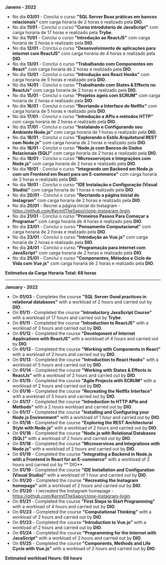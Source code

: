 **Janeiro - 2022**

- No dia **03/01** - Conclui o curso **"SQL Server Boas práticas em bancos relacionais"** com carga horaria de 2 horas e realizado pela **DIO**.
- No dia **11/01** - Conclui o curso **"Curso introdutorio de JavaScript"** com carga horaria de 17 horas e realizado pela **Trybe**.
- No dia **11/01** - Conclui o curso **"Introdução ao ReactJS"** com carga horaria de 3 horas e realizado pela **DIO**.
- No dia **12/01** - Conclui o curso **"Desenvolvimento de aplicações para internet com ReactJS"** com carga horaria de 4 horas e realizado pela **DIO**.
- No dia **13/01** - Conclui o curso **"Trabalhando com Componentes em React"** com carga horaria de 2 horas e realizado pela **DIO**.
- No dia **13/01** - Conclui o curso **"Introdução aos React Hooks"** com carga horaria de 5 horas e realizado pela **DIO**.
- No dia **14/01** - Conclui o curso **"Trabalhando com States & Effects no ReactJs"** com carga horaria de 2 horas e realizado pela **DIO**.
- No dia **15/01** - Conclui o curso **"Projetos ágeis com SCRUM"** com carga horaria de 2 horas e realizado pela **DIO**.
- No dia **16/01** - Conclui o curso **"Recriando a Interface do Netflix"** com carga horaria de 5 horas e realizado pela **DIO**.
- No dia **17/01** - Conclui o curso **"Introdução a APIs e métodos HTTP"** com carga horaria de 2 horas e realizado pela **DIO**.
- No dia **17/01** - Conclui o curso **"Instalando e Configurando seu Ambiente Node.js"** com carga horaria de 1 horas e realizado pela **DIO**.
- No dia **18/01** - Conclui o curso **"Explorando o Estilo Arquitetural REST com Node.js"** com carga horaria de 2 horas e realizado pela **DIO**.
- No dia **18/01** - Conclui o curso **"Node.js com Bancos de Dados Relacionais (SQL)"** com carga horaria de 2 horas e realizado pela **DIO**.
- No dia **18/01** - Conclui o curso **"Microsserviços e Integrações com Node.js"** com carga horaria de 2 horas e realizado pela **DIO**.
- No dia **19/01** - Conclui o curso **"Integrando um Backend em Node.js com um Frontend em React para um E-commerce"** com carga horaria de 2 horas e realizado pela **DIO**.
- No dia **19/01** - Conclui o curso **"IDE Instalação e Configuração (Visual Studio)"** com carga horaria de 1 horas e realizado pela **DIO**.
- No dia **20/01** - Conclui o curso **"Recriando a página inicial do Instagram"** com carga horaria de 2 horas e realizado pela **DIO**.
- No dia **20/01** - Recriei a página inicial do Instagram - https://github.com/KermitTheSapo/clone-instagram-login.
- No dia **21/01** - Conclui o curso **"Primeiros Passos Para Começar a Programar"** com carga horaria de 4 horas e realizado pela **DIO**.
- No dia **23/01** - Conclui o curso **"Pensamento Computacional"** com carga horaria de 2 horas e realizado pela **DIO**.
- No dia **23/01** - Conclui o curso **"Introdução ao Vue.js"** com carga horaria de 2 horas e realizado pela **DIO**.
- No dia **24/01** - Conclui o curso **"Programação para internet com JavaScript"** com carga horaria de 2 horas e realizado pela **DIO**.
- No dia **25/01** - Conclui o curso **"Componentes, Métodos e Ciclo de Vida com Vue.js"** com carga horaria de 2 horas e realizado pela **DIO**.

**Estimativa da Carga Horaria Total: 68 horas**

-----------------

**January - 2022**

- On **01/03** - Completes the course **"SQL Server Good practices in relational databases"** with a workload of 2 hours and carried out by **DIO**.
- On **01/11** - Completed the course **"Introductory JavaScript Course"** with a workload of 17 hours and carried out by **Trybe**.
- On **01/11** - Completed the course **"Introduction to ReactJS"** with a workload of 3 hours and carried out by **DIO**.
- On **01/12** - Completed the course **"Development of Internet Applications with ReactJS"** with a workload of 4 hours and carried out by **DIO**.
- On **01/13** - Completed the course **"Working with Components in React"** with a workload of 2 hours and carried out by **DIO**.
- On **01/13** - Completed the course **"Introduction to React Hooks"** with a workload of 5 hours and carried out by **DIO**.
- On **01/14** - Completed the course **"Working with States & Effects in ReactJs"** with a workload of 2 hours and carried out by **DIO**.
- On **01/15** - Completed the course **"Agile Projects with SCRUM"** with a workload of 2 hours and carried out by **DIO**.
- On **01/16** - Completed the course **"Recreating the Netflix Interface"** with a workload of 5 hours and carried out by **DIO**.
- On **01/17** - Completed the course **"Introduction to HTTP APIs and Methods"** with a 2 hours workload and carried out by **DIO**.
- On **01/17** - Completed the course **"Installing and Configuring your Node.js Environment"** with a workload of 1 hour and carried out by **DIO**.
- On **01/18** - Completed the course **"Exploring the REST Architectural Style with Node.js"** with a workload of 2 hours and carried out by **DIO**.
- On **01/18** - Completed the course **"Node.js with Relational Databases (SQL)"** with a workload of 2 hours and carried out by **DIO**.
- On **01/18** - Completed the course **"Microservices and Integrations with Node.js"** with a workload of 2 hours and carried out by **DIO**.
- On **01/19** - Completed the course **"Integrating a Backend in Node.js with a Frontend in React for an E-commerce"** with a workload of 2 hours and carried out by ** DIO**.
- On **01/19** - Completed the course **"IDE Installation and Configuration (Visual Studio)"** with a workload of 1 hour and carried out by **DIO**.
- On **01/20** - Completed the course **"Recreating the Instagram homepage"** with a workload of 2 hours and carried out by **DIO**.
- On **01/20** - I recreated the Instagram homepage - https://github.com/KermitTheSapo/clone-instagram-login.
- On **01/21** - Completed the course **"First Steps to Start Programming"** with a workload of 4 hours and carried out by **DIO**.
- On **01/23** - Completed the course **"Computational Thinking"** with a workload of 2 hours and carried out by **DIO**.
- On **01/23** - Completed the course **"Introduction to Vue.js"** with a workload of 2 hours and carried out by **DIO**.
- On **01/24** - Completed the course **"Programming for the Internet with JavaScript"** with a workload of 2 hours and carried out by **DIO**.
- On **01/25** - Completed the course **"Components, Methods and Life Cycle with Vue.js"** with a workload of 2 hours and carried out by **DIO**.

**Estimated workload Hours: 68 hours**